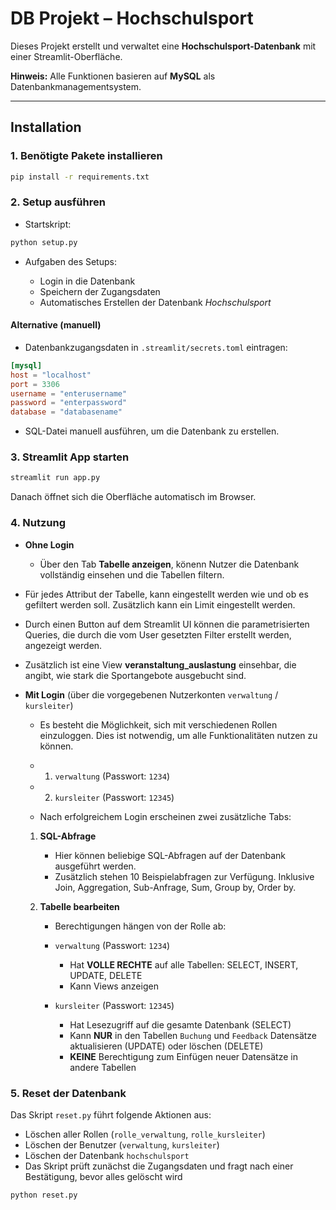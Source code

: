 # DB Projekt – Hochschulsport

Dieses Projekt erstellt und verwaltet eine **Hochschulsport-Datenbank** mit einer Streamlit-Oberfläche.

**Hinweis:** Alle Funktionen basieren auf **MySQL** als Datenbankmanagementsystem.

---

## Installation

### 1. **Benötigte Pakete installieren**

```bash
pip install -r requirements.txt
```

### 2. **Setup ausführen**

* Startskript:

```bash
python setup.py
```

* Aufgaben des Setups:

  * Login in die Datenbank
  * Speichern der Zugangsdaten
  * Automatisches Erstellen der Datenbank *Hochschulsport*

#### Alternative (manuell)

* Datenbankzugangsdaten in `.streamlit/secrets.toml` eintragen:

```toml
[mysql]
host = "localhost"
port = 3306
username = "enterusername"
password = "enterpassword"
database = "databasename"
```

* SQL-Datei manuell ausführen, um die Datenbank zu erstellen.

### 3. **Streamlit App starten**

```bash
streamlit run app.py
```

Danach öffnet sich die Oberfläche automatisch im Browser.

### 4. **Nutzung**

* **Ohne Login**

  * Über den Tab **Tabelle anzeigen**, könenn Nutzer die Datenbank vollständig einsehen und die Tabellen filtern.
* Für jedes Attribut der Tabelle, kann eingestellt werden wie und ob es gefiltert werden soll. Zusätzlich kann ein Limit eingestellt werden.
* Durch einen Button auf dem Streamlit UI können die parametrisierten Queries, die durch die vom User gesetzten Filter erstellt werden, angezeigt werden.
* Zusätzlich ist eine View **veranstaltung_auslastung** einsehbar, die angibt, wie stark die Sportangebote ausgebucht sind.

* **Mit Login** (über die vorgegebenen Nutzerkonten `verwaltung` / `kursleiter`)

  * Es besteht die Möglichkeit, sich mit verschiedenen Rollen einzuloggen. Dies ist notwendig, um alle Funktionalitäten nutzen zu können.
  * 1. `verwaltung` (Passwort: `1234`)
  * 2. `kursleiter` (Passwort: `12345`)


  * Nach erfolgreichem Login erscheinen zwei zusätzliche Tabs:

  1. **SQL-Abfrage**

     * Hier können beliebige SQL-Abfragen auf der Datenbank ausgeführt werden.
     * Zusätzlich stehen 10 Beispielabfragen zur Verfügung. Inklusive Join, Aggregation, Sub-Anfrage, Sum, Group by, Order by.

  2. **Tabelle bearbeiten**

     * Berechtigungen hängen von der Rolle ab:

     * `verwaltung` (Passwort: `1234`)

       * Hat **VOLLE RECHTE** auf alle Tabellen: SELECT, INSERT, UPDATE, DELETE
       * Kann Views anzeigen

     * `kursleiter` (Passwort: `12345`)

       * Hat Lesezugriff auf die gesamte Datenbank (SELECT)
       * Kann **NUR** in den Tabellen `Buchung` und `Feedback` Datensätze aktualisieren (UPDATE) oder löschen (DELETE)
       * **KEINE** Berechtigung zum Einfügen neuer Datensätze in andere Tabellen

### 5. **Reset der Datenbank**

Das Skript `reset.py` führt folgende Aktionen aus:

* Löschen aller Rollen (`rolle_verwaltung`, `rolle_kursleiter`)
* Löschen der Benutzer (`verwaltung`, `kursleiter`)
* Löschen der Datenbank `hochschulsport`
* Das Skript prüft zunächst die Zugangsdaten und fragt nach einer Bestätigung, bevor alles gelöscht wird

```bash
python reset.py
```
